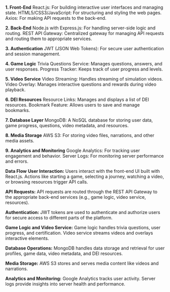 **1. Front-End**
React.js: For building interactive user interfaces and managing state.
HTML5/CSS3/JavaScript: For structuring and styling the web pages.
Axios: For making API requests to the back-end.
  
**2. Back-End**
Node.js with Express.js: For handling server-side logic and routing.
REST API Gateway: Centralized gateway for managing API requests and routing them to appropriate services.
  
**3. Authentication**
JWT (JSON Web Tokens): For secure user authentication and session management.

**4. Game Logic**
Trivia Questions Service: Manages questions, answers, and user responses.
Progress Tracker: Keeps track of user progress and levels.

**5. Video Service**
Video Streaming: Handles streaming of simulation videos.
Video Overlay: Manages interactive questions and rewards during video playback.

**6. DEI Resources**
Resource Links: Manages and displays a list of DEI resources.
Bookmark Feature: Allows users to save and manage bookmarks.

**7. Database Layer**
MongoDB: A NoSQL database for storing user data, game progress, questions, video metadata, and resources.

**8. Media Storage**
AWS S3: For storing video files, narrations, and other media assets.

**9. Analytics and Monitoring**
Google Analytics: For tracking user engagement and behavior.
Server Logs: For monitoring server performance and errors.

**Data Flow**
**User Interaction:**
Users interact with the front-end UI built with React.js.
Actions like starting a game, selecting a journey, watching a video, or browsing resources trigger API calls.

**API Requests:**
API requests are routed through the REST API Gateway to the appropriate back-end services (e.g., game logic, video service, resources).

**Authentication:**
JWT tokens are used to authenticate and authorize users for secure access to different parts of the platform.

**Game Logic and Video Service:**
Game logic handles trivia questions, user progress, and certification.
Video service streams videos and overlays interactive elements.

**Database Operations:**
MongoDB handles data storage and retrieval for user profiles, game data, video metadata, and DEI resources.

**Media Storage:**
AWS S3 stores and serves media content like videos and narrations.

**Analytics and Monitoring:**
Google Analytics tracks user activity.
Server logs provide insights into server health and performance.
